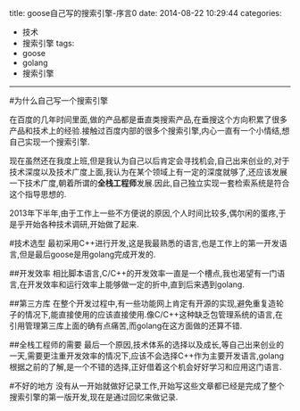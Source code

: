 title: goose自己写的搜索引擎-序言0
date: 2014-08-22 10:29:44
categories: 
- 技术
- 搜索引擎
tags:
- goose
- golang
- 搜索引擎
---
#为什么自己写一个搜索引擎

在百度的几年时间里面,做的产品都是垂直类搜索产品,在垂搜这个方向积累了很多产品和技术上的经验.接触过百度内部的很多个搜索引擎,内心一直有一个小情结,想自己实现一个搜索引擎.

现在虽然还在我度上班,但是我认为自己以后肯定会寻找机会,自己出来创业的,对于技术深度以及技术广度上面,我认为在某个领域上有一定的深度就够了,还应该发展一下技术广度,朝着所谓的**全栈工程师**发展.因此,自己独立实现一套检索系统是符合这个指导思想的.

2013年下半年,由于工作上一些不方便说的原因,个人时间比较多,偶尔闲的蛋疼,于是乎开始各种技术调研,开始做了起来.

<!-- more -->

#技术选型
最初采用C++进行开发,这是我最熟悉的语言,也是工作上的第一开发语言,但是最后goose是用golang完成开发的.

##开发效率
相比脚本语言,C/C++的开发效率一直是一个槽点,我也渴望有一门语言,在开发效率和运行效率上能够做一定的折中,直到后来遇到golang.

##第三方库
在整个开发过程中,有一些功能网上肯定有开源的实现,避免重复造轮子的情况下,能直接使用的应该直接使用.像C/C++这种缺乏包管理系统的语言,在引用管理第三库上面的确有点痛苦,而golang在这方面做的还算不错.

##全栈工程师的需要
最后一个原因,技术体系的选择以及成长,等自己出来创业的一天,需要更注重开发效率的情况下,应该不会选择C++作为主要开发语言,golang根据之前的了解,是一个不错的选择,正好借着这个机会好好学习和应用这门语言.


#不好的地方
没有从一开始就做好记录工作,开始写这些文章都已经是完成了整个搜索引擎的第一版开发,现在是通过回忆来做记录.

